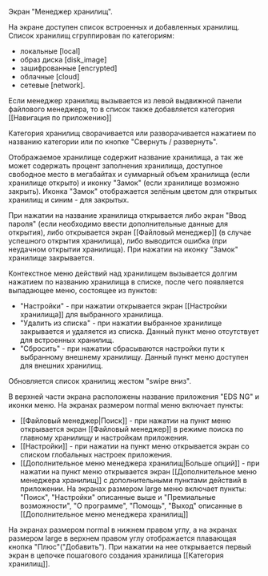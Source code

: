 Экран "Менеджер хранилищ".

На экране доступен список встроенных и добавленных хранилищ.
Список хранилищ сгруппирован по категориям: 
* локальные [local]
* образ диска [disk_image]
* зашифрованные [encrypted]
* облачные [cloud]
* сетевые [network].

Если менеджер хранилищ вызывается из левой выдвижной панели файлового менеджера, то в список также добавляется категория [[Навигация по приложению]]

Категория хранилищ сворачивается или разворачивается нажатием по названию категории или по кнопке "Свернуть / развернуть".

Отображаемое хранилище содержит название хранилища, а так же может содержать процент заполнения хранилища, доступное свободное место в мегабайтах и суммарный объем хранилища (если хранилище открыто) и иконку "Замок" (если хранилище возможно закрыть). Иконка "Замок" отображается зелёным цветом для открытых хранилищ и синим - для закрытых.

При нажатии на название хранилища открывается либо экран "Ввод пароля" (если необходимо ввести дополнительные данные для открытия), либо открывается экран [[Файловый менеджер]] (в случае успешного открытия хранилища), либо выводится ошибка (при неудачном открытии хранилища).
При нажатии на иконку "Замок" хранилище закрывается.

Контекстное меню действий над хранилищем вызывается долгим нажатием по названию хранилища в списке, после чего появляется выпадающее меню, состоящее из пунктов:
* "Настройки" - при нажатии открывается экран [[Настройки хранилища]] для выбранного хранилища.
* "Удалить из списка" - при нажатии выбранное хранилище закрывается и удаляется из списка. Данный пункт меню отсутствует для встроенных хранилищ.
* "Сбросить" - при нажатии сбрасываются настройки пути к выбранному внешнему хранилищу. Данный пункт меню доступен для внешних хранилищ.

Обновляется список хранилищ жестом "swipe вниз".

В верхней части экрана расположены название приложения "EDS NG" и иконки меню. На экранах размером normal меню включает пункты:
* [[Файловый менеджер|Поиск]] - при нажатии на пункт меню открывается экран [[Файловый менеджер]] в режиме поиска по главному хранилищу и настройкам приложения.
* [[Настройки]] - при нажатии на пункт меню открывается экран со списком глобальных настроек приложения.
* [[Дополнительное меню менеджера хранилищ|Больше опций]] - при нажатии на пункт меню открывается экран [[Дополнительное меню менеджера хранилищ]] с дополнительными пунктами действий в приложении.
На экранах размером large меню включает пункты: "Поиск", "Настройки" описанные выше и "Премиальные возможности", "О программе", "Помощь", "Выход" описанные в [[Дополнительное меню менеджера хранилищ]]

На экранах размером normal в нижнем правом углу, а на экранах размером large в верхнем правом углу отображается плавающая кнопка "Плюс"("Добавить"). При нажатии на нее открывается первый экран в цепочке пошагового создания хранилища [[Категория хранилищ]].